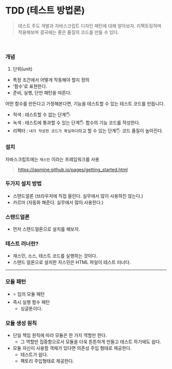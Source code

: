 # TDD (테스트 방법론)
> 테스트 주도 개발과 자바스크립트 디자인 패턴에 대해 알아보자. 리팩토링하며 적용해보며 결국에는 좋은 품질의 코드를 만들 수 있다.

<br>

### 개념
1. 단위(unit)
- 특정 조건에서 어떻게 작동해야 할지 정의
- '함수'로 표현한다.
- 준비, 실행, 단언 패턴을 따른다.

어떤 함수를 만든다고 가정해본다면, 기능을 테스트할 수 있는 테스트 코드를 만듭니다.
- 적색 : 테스트할 수 없는 단계🖐
- 녹색 : 테스트에 통과할 수 있는 단계🖐 함수의 기능 코드를 작성한다. 
- 리팩터 : `내가 작성한 코드가 확실하다`라고 할 수 있는 단계🖐 코드 품질이 높아진다.

### 설치
자바스크립트에는 `재스민` 이라는 프레임워크를 사용
> https://jasmine.github.io/pages/getting_started.html

### 두가지 설치 방법
- 스탠드얼론 (브라우저에 직접 올린다. 실무에서 많이 사용하진 않는다.)
- 카르마 (자동화 해준다. 실무에서 많이 사용한다.)

### 스탠드얼론
- 먼저 스탠드얼론으로 설치를 해보자.

### 테스트 러너란?
- 재스민, 소스, 테스트 코드를 실행하는 것이다.
- 스탠드 얼론으로 설치한 자스민은 HTML 파일이 테스트 러너다.

--------------

### 모듈 패턴
- ⭐️ 임의 모듈 패턴
- 즉시 실행 함수 패턴
    - 싱글톤이다.

### 모듈 생성 원칙
- 단일 책임 원칙에 따라 모듈은 한 가지 역할만 한다.
    - 그 역할만 집중함으로서 모듈을 더욱 튼튼하게 만들고 테스트 하기에도 쉽다.
- 모듈 자신이 사용할 객체가 있다면 의존성 주입 형태로 제공한다.
    - 테스트가 쉽다.
    - 팩토리 주입형태로 제공한다.

